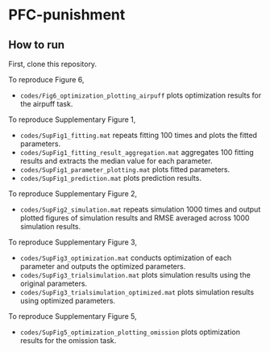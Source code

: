 # PFC-punishment
## How to run
First, clone this repository.  

To reproduce Figure 6,   
* `codes/Fig6_optimization_plotting_airpuff` plots optimization results for the airpuff task.

To reproduce Supplementary Figure 1,   
* `codes/SupFig1_fitting.mat` repeats fitting 100 times and plots the fitted parameters.
* `codes/SupFig1_fitting_result_aggregation.mat` aggregates 100 fitting results and extracts the median value for each parameter.
* `codes/SupFig1_parameter_plotting.mat` plots fitted parameters.  
* `codes/SupFig1_prediction.mat` plots prediction results.
  
To reproduce Supplementary Figure 2,  
* `codes/SupFig2_simulation.mat` repeats simulation 1000 times and output plotted figures of simulation results and RMSE averaged across 1000 simulation results.

To reproduce Supplementary Figure 3,  
* `codes/SupFig3_optimization.mat` conducts optimization of each parameter and outputs the optimized parameters.  
* `codes/SupFig3_trialsimulation.mat` plots simulation results using the original parameters.  
* `codes/SupFig3_trialsimulation_optimized.mat` plots simulation results using optimized parameters.  

To reproduce Supplementary Figure 5,   
* `codes/SupFig5_optimization_plotting_omission` plots optimization results for the omission task.
